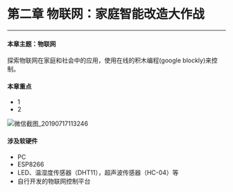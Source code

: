 # 第二章 物联网：家庭智能改造大作战

---

#### 本章主题：物联网

探索物联网在家庭和社会中的应用，使用在线的积木编程(google blockly)来控制。

#### 本章重点

- 1
- 2

![微信截图_20190717113246](https://md.hass.live/%E5%BE%AE%E4%BF%A1%E6%88%AA%E5%9B%BE_20190717113246.png)

#### 涉及软硬件

- PC
- ESP8266
- LED、温湿度传感器（DHT11），超声波传感器（HC-04）等
- 自行开发的物联网控制平台
